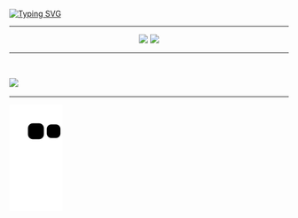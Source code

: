 [![Typing SVG](https://readme-typing-svg.herokuapp.com/?lines=¡Bienvenido!+Soy+Alejandro)](https://git.io/typing-svg)

-----
<p align = "center">
  <img src = "https://github-readme-stats.vercel.app/api?username=ARMoreno99&show_icons=true&theme=highcontrast" width = 400>
  <img src="https://github-readme-stats.vercel.app/api/top-langs/?username=ARMoreno99&layout=compact&langs_count=7&theme=merko" width = 400>
</p>


----------------------------------------------------------------------
<div style="display: inline_block"><br>
</div>
  
<div> 
  
  <a href="https://www.linkedin.com/in/alerodriguezm99" target="_blank"><img src="https://img.shields.io/badge/-LinkedIn-%230077B5?style=for-the-badge&logo=linkedin&logoColor=white" target="_blank"></a> 
  

-----------------


  ![Snake animation](https://github.com/rafaballerini/rafaballerini/blob/output/github-contribution-grid-snake.svg)

